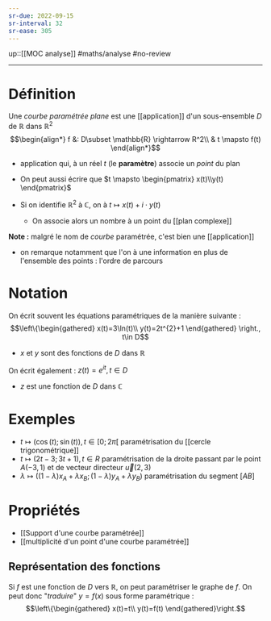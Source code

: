 ```yaml
---
sr-due: 2022-09-15
sr-interval: 32
sr-ease: 305
---
```


up::[[MOC analyse]]
#maths/analyse #no-review 

---

# Définition
Une _courbe paramétrée plane_ est une [[application]] d'un sous-ensemble $D$ de $\mathbb{R}$ dans $\mathbb{R}^{2}$
$$\begin{align*}
f &: D\subset \mathbb{R} \rightarrow R^2\\
& t \mapsto f(t)
\end{align*}$$

 - application qui, à un réel $t$ (le **paramètre**) associe un _point_ du plan

 - On peut aussi écrire que $t \mapsto \begin{pmatrix} x(t)\\y(t) \end{pmatrix}$
 - Si on identifie $\mathbb{R}^2$ à $\mathbb{C}$, on à $t\mapsto x(t)+i \cdot y(t)$
     - On associe alors un nombre à un point du [[plan complexe]]

**Note :** malgré le nom de _courbe_ paramétrée, c'est bien une [[application]]
 - on remarque notamment que l'on à une information en plus de l'ensemble des points : l'ordre de parcours

# Notation
On écrit souvent les équations paramétriques de la manière suivante :
$$\left\{\begin{gathered}
x(t)=3\ln(t)\\
y(t)=2t^{2}+1
\end{gathered} \right., t\in D$$
 - $x$ et $y$ sont des fonctions de $D$ dans $\mathbb{R}$

On écrit également :
$z(t)=e^{it}, t\in D$
 - $z$ est une fonction de $D$ dans $\mathbb{C}$




# Exemples
 - $t\mapsto (\cos(t); \sin(t)), t\in[0;2\pi[$ paramétrisation du [[cercle trigonométrique]]
 - $t\mapsto(2t-3; 3t+1), t\in R$  paramétrisation de la droite passant par le point $A(-3, 1)$ et de vecteur directeur $\vec{u}(2, 3)$
 - $\lambda\mapsto\left((1-\lambda)x_{A}+\lambda x_{B}; (1-\lambda)y_{A} + \lambda y_{B}\right)$  paramétrisation du segment $[AB]$

# Propriétés

 - [[Support d'une courbe paramétrée]]
 - [[multiplicité d'un point d'une courbe paramétrée]]

## Représentation des fonctions
Si $f$ est une fonction de $D$ vers $\mathbb{R}$, on peut paramétriser le graphe de $f$.
On peut donc "_traduire_" $y=f(x)$ sous forme paramétrique :
$$\left\{\begin{gathered}
x(t)=t\\
y(t)=f(t)
\end{gathered}\right.$$


